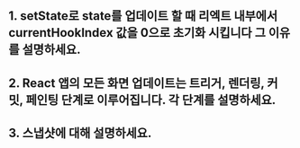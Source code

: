 ## 1. setState로 state를 업데이트 할 때 리엑트 내부에서 currentHookIndex 값을 0으로 초기화 시킵니다 그 이유를 설명하세요.

## 2. React 앱의 모든 화면 업데이트는 트리거, 렌더링, 커밋, 페인팅 단계로 이루어집니다. 각 단계를 설명하세요.

## 3. 스냅샷에 대해 설명하세요.